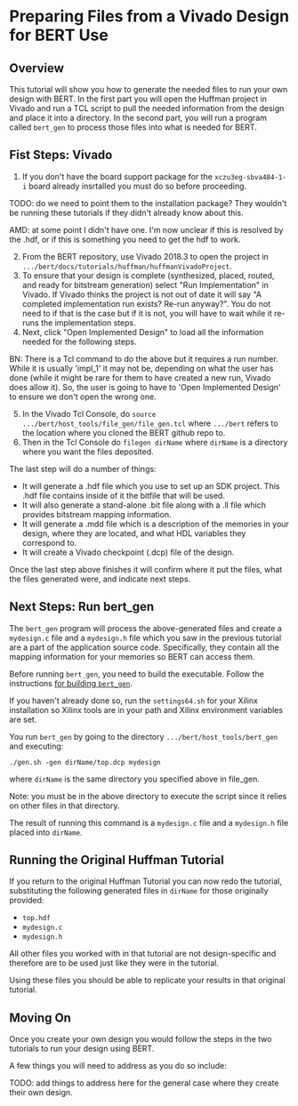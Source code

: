 # Preparing Files from a Vivado Design for BERT Use

## Overview
This tutorial will show you how to generate the needed files to run your own design with BERT.  In the first part you will open the Huffman project in Vivado and run a TCL script to pull the needed information from the design and place it into a directory.  In the second part, you will run a program called `bert_gen` to process those files into what is needed for BERT.

## Fist Steps: Vivado
1. If you don't have the board support package for the `xczu3eg-sbva484-1-i` board already insrtalled you must do so before proceeding.

TODO: do we need to point them to the installation package?  They wouldn't
be running these tutorials if they didn't already know about this.

AMD: at some point I didn't have one.  I'm now unclear if this is resolved
by the .hdf, or if this is something you need to get the hdf to work.

2. From the BERT repository, use Vivado 2018.3 to open the project in `.../bert/docs/tutorials/huffman/huffmanVivadoProject`.
3. To ensure that your design is complete (synthesized, placed, routed, and ready for bitstream generation) select "Run Implementation" in Vivado.  If Vivado thinks the project is not out of date it will say "A completed implementation run exists?  Re-run anyway?".  You do not need to if that is the case but if it is not, you will have to wait while it re-runs the implementation steps.
4. Next, click "Open Implemented Design" to load all the information needed for the following steps.

BN: There is a Tcl command to do the above but it requires a run number.  While it is usually 'impl_1' it may not be, depending on what the user has done (while it might be rare for them to have created a new run, Vivado does allow it).  So, the user is going to have to 'Open Implemented Design' to ensure we don't open the wrong one.

5. In the Vivado Tcl Console, do `source .../bert/host_tools/file_gen/file_gen.tcl` where `.../bert` refers to the location where you cloned the BERT github repo to.  
6. Then in the Tcl Console do `filegen dirName` where `dirName` is a directory where you want the files deposited.

The last step will do a number of things:
- It will generate a .hdf file which you use to set up an SDK project.  This .hdf file contains inside of it the bitfile that will be used.
- It will also generate a stand-alone .bit file along with a .ll file which provides bitstream mapping information.
- It will generate a .mdd file which is a description of the memories in your design, where they are located, and what HDL variables they correspond to. 
- It will create a Vivado checkpoint (.dcp) file of the design.

Once the last step above finishes it will confirm where it put the files, what the files generated were, and indicate next steps.

## Next Steps: Run bert_gen
The `bert_gen` program will process the above-generated files and create a `mydesign.c` file and a `mydesign.h` file which you saw in the previous tutorial are a part of the application source code.  Specifically, they contain all the mapping information for your memories so BERT can access them.

Before running `bert_gen`, you need to build the executable.
Follow the instructions [for building `bert_gen`](../../host_tools/build.md). 

If you haven't already done so, run the `settings64.sh` for your Xilinx installation so Xilinx tools are in your path and Xilinx environment variables are set.

You run `bert_gen` by going to the directory `.../bert/host_tools/bert_gen` and executing:
```
./gen.sh -gen dirName/top.dcp mydesign
```
where `dirName` is the same directory you specified above in file_gen.

Note: you must be in the above directory to execute the script since it relies on other files in that directory.  

The result of running this command is a `mydesign.c` file and a `mydesign.h` file placed into `dirName`.

## Running the Original Huffman Tutorial
If you return to the original Huffman Tutorial you can now redo the tutorial, substituting the following generated files in `dirName` for those originally provided:
- `top.hdf`
- `mydesign.c`
- `mydesign.h`

All other files you worked with in that tutorial are not design-specific and therefore are to be used just like they were in the tutorial.

Using these files you should be able to replicate your results in that original tutorial.

## Moving On
Once you create your own design you would follow the steps in the two tutorials to run your design using BERT. 

A few things you will need to address as you do so include:

TODO: add things to address here for the general case where they create their own design.
